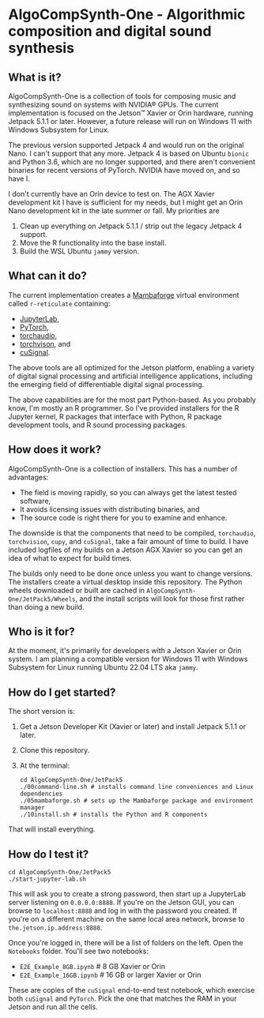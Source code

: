 # AlgoCompSynth-One - Algorithmic composition and digital sound synthesis

## What is it?

AlgoCompSynth-One is a collection of tools for composing music and synthesizing
sound on systems with NVIDIA® GPUs. The current implementation is focused on
the Jetson™ Xavier or Orin hardware, running Jetpack 5.1.1 or later.
However, a future release will run on Windows 11 with Windows Subsystem for Linux.

The previous version supported Jetpack 4 and would run on the original Nano. I
can't support that any more. Jetpack 4 is based on Ubuntu `bionic` and Python 3.6,
which are no longer supported, and there aren't convenient binaries for recent
versions of PyTorch. NVIDIA have moved on, and so have I.

I don't currently have an Orin device to test on. The AGX Xavier development
kit I have is sufficient for my needs, but I might get an Orin Nano
development kit in the late summer or fall. My priorities are

1. Clean up everything on Jetpack 5.1.1 / strip out the legacy Jetpack 4 support.
2. Move the R functionality into the base install.
3. Build the WSL Ubuntu `jammy` version.

## What can it do?

The current implementation creates a
[Mambaforge](https://github.com/conda-forge/miniforge) virtual environment
called `r-reticulate` containing:

- [JupyterLab](https://jupyter.org/),
- [PyTorch](https://pytorch.org/),
- [torchaudio](https://pytorch.org/audio/stable/index.html),
- [torchvison](https://pytorch.org/vision/stable/index.html), and
- [cuSignal](https://github.com/rapidsai/cusignal).

The above tools are all optimized for the Jetson platform, enabling a variety
of digital signal processing and artificial intelligence applications,
including the emerging field of differentiable digital signal processing.

The above capabilities are for the most part Python-based. As you probably know,
I'm mostly an R programmer. So I've provided installers for the R Jupyter
kernel, R packages that interface with Python, R package development tools, and
R sound processing packages.

## How does it work?

AlgoCompSynth-One is a collection of installers. This has a number of
advantages:

- The field is moving rapidly, so you can always get the latest tested software,
- It avoids licensing issues with distributing binaries, and
- The source code is right there for you to examine and enhance.

The downside is that the components that need to be compiled, `torchaudio`,
`torchvision`, `cupy`, and `cuSignal`, take a fair amount of time to
build. I have included logfiles of my builds on a Jetson AGX Xavier so you
can get an idea of what to expect for build times.

The builds only need to be done once unless you want to change versions.
The installers create a virtual desktop inside this repository. The Python
wheels downloaded or built are cached in `AlgoCompSynth-One/JetPack5/Wheels`,
and the install scripts will look for those first rather than doing a new
build.

## Who is it for?

At the moment, it's primarily for developers with a Jetson Xavier or Orin
system. I am planning a compatible version for Windows 11 with
Windows Subsystem for Linux running Ubuntu 22.04 LTS aka `jammy`.

## How do I get started?

The short version is:

1. Get a Jetson Developer Kit (Xavier or later) and install Jetpack 5.1.1 or later.
2. Clone this repository.
3. At the terminal:

    ```
    cd AlgoCompSynth-One/JetPack5
    ./00command-line.sh # installs command line conveniences and Linux dependencies
    ./05mambaforge.sh # sets up the Mambaforge package and environment manager
    ./10install.sh # installs the Python and R components
    ```

That will install everything.

## How do I test it?

```
cd AlgoCompSynth-One/JetPack5
./start-jupyter-lab.sh
```

This will ask you to create a strong password, then start up a JupyterLab
server listening on `0.0.0.0:8888`. If you're on the Jetson GUI, you can browse
to `localhost:8888` and log in with the password you created. If you're on a
different machine on the same local area network, browse to
`the.jetson.ip.address:8888`.

Once you're logged in, there will be a list of folders on the left. Open the
`Notebooks` folder. You'll see two notebooks:

- `E2E_Example_8GB.ipynb` # 8 GB Xavier or Orin
- `E2E_Example_16GB.ipynb` # 16 GB or larger Xavier or Orin
 
These are copies of the `cuSignal` end-to-end test notebook, which exercise
both `cuSignal` and `PyTorch`. Pick the one that matches the RAM in your
Jetson and run all the cells.
